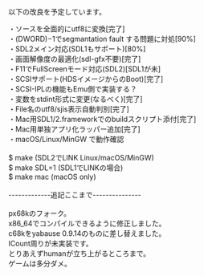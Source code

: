 以下の改良を予定しています。<br>

・ソースを全面的にutf8に変換[完了]<br>
・(DWORD)−1でsegmantation fault する問題に対処[90%]<br>
・SDL2メイン対応(SDL1もサポート)[80%]<br>
・画面解像度の最適化(sdl-gfx不要)[完了]<br>
・F11でFullScreenモード対応(SDL2)[SDL1が未]<br>
・SCSIサポート(HDSイメージからのBoot)[完了]<br>
・SCSI-IPLの機能もEmu側で実装する？<br>
・変数をstdint形式に変更(なるべく)[完了]<br>
・File名のutf8/sjis表示自動判別[完了]<br>
・Mac用SDL1/2.frameworkでのbuildスクリプト添付[完了]<br>
・Mac用単独アプリ化ラッパー追加[完了]<br>
・macOS/Linux/MinGW で動作確認<br>
<br>
$ make       (SDL2でLINK Linux/macOS/MinGW)<br>
$ make SDL=1 (SDL1でLINKの場合)<br>
$ make mac  (macOS only)<br>
<br>
-------------追記ここまで---------------<br>
<br>
px68kのフォーク。<br>
x86_64でコンパイルできるように修正しました。<br>
c68kをyabause 0.9.14のものに差し替えました。<br>
ICount周りが未実装です。<br>
とりあえずhumanが立ち上がるところまで。<br>
ゲームは多分ダメ。<br>

